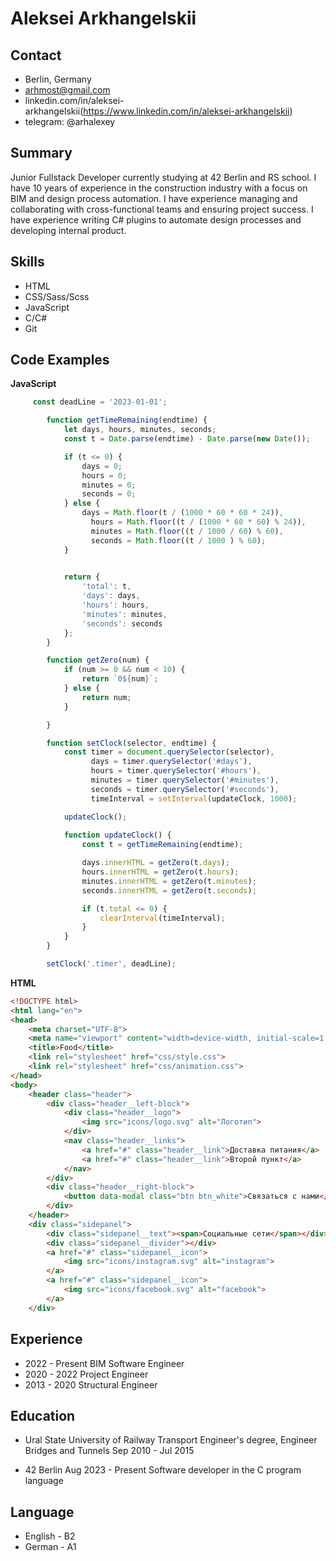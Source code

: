 # Aleksei Arkhangelskii

## Contact
* Berlin, Germany
* arhmost@gmail.com
* linkedin.com/in/aleksei-arkhangelskii(https://www.linkedin.com/in/aleksei-arkhangelskii)
* telegram: @arhalexey

## Summary
Junior Fullstack Developer currently studying at 42 Berlin and RS school. I have 10 years of experience in the construction industry with a focus on BIM and design process automation. I have experience managing and collaborating with cross-functional teams and ensuring project success. I have experience writing C# plugins to automate design processes and developing internal product.

## Skills
* HTML
* CSS/Sass/Scss
* JavaScript
* C/C#
* Git

## Code Examples
**JavaScript**
```javascript
     const deadLine = '2023-01-01';

        function getTimeRemaining(endtime) {
            let days, hours, minutes, seconds;
            const t = Date.parse(endtime) - Date.parse(new Date());

            if (t <= 0) {
                days = 0;
                hours = 0;
                minutes = 0;
                seconds = 0;
            } else {
                days = Math.floor(t / (1000 * 60 * 60 * 24)),
                  hours = Math.floor((t / (1000 * 60 * 60) % 24)),
                  minutes = Math.floor((t / 1000 / 60) % 60),
                  seconds = Math.floor((t / 1000 ) % 60);
            }
                     

            return {
                'total': t,
                'days': days,
                'hours': hours,
                'minutes': minutes,
                'seconds': seconds
            };
        }

        function getZero(num) {
            if (num >= 0 && num < 10) {
                return `0${num}`;
            } else {
                return num;
            }

        }

        function setClock(selector, endtime) {
            const timer = document.querySelector(selector),
                  days = timer.querySelector('#days'),
                  hours = timer.querySelector('#hours'),
                  minutes = timer.querySelector('#minutes'),
                  seconds = timer.querySelector('#seconds'),
                  timeInterval = setInterval(updateClock, 1000);

            updateClock();      
        
            function updateClock() {
                const t = getTimeRemaining(endtime);

                days.innerHTML = getZero(t.days);
                hours.innerHTML = getZero(t.hours);
                minutes.innerHTML = getZero(t.minutes);
                seconds.innerHTML = getZero(t.seconds);

                if (t.total <= 0) {
                    clearInterval(timeInterval);
                }
            }
        }

        setClock('.timer', deadLine);
```
**HTML**
```HTML
<!DOCTYPE html>
<html lang="en">
<head>
    <meta charset="UTF-8">
    <meta name="viewport" content="width=device-width, initial-scale=1.0">
    <title>Food</title>
    <link rel="stylesheet" href="css/style.css">
    <link rel="stylesheet" href="css/animation.css">
</head>
<body>
    <header class="header">
        <div class="header__left-block">
            <div class="header__logo">
                <img src="icons/logo.svg" alt="Логотип">
            </div>
            <nav class="header__links">
                <a href="#" class="header__link">Доставка питания</a>
                <a href="#" class="header__link">Второй пункт</a>
            </nav>
        </div>
        <div class="header__right-block">
            <button data-modal class="btn btn_white">Связаться с нами</button>
        </div>
    </header>
    <div class="sidepanel">
        <div class="sidepanel__text"><span>Социальные сети</span></div>
        <div class="sidepanel__divider"></div>
        <a href="#" class="sidepanel__icon">
            <img src="icons/instagram.svg" alt="instagram">
        </a>
        <a href="#" class="sidepanel__icon">
            <img src="icons/facebook.svg" alt="facebook">
        </a>
    </div>
```

## Experience
* 2022 - Present BIM Software Engineer
* 2020 - 2022 Project Engineer
* 2013 - 2020 Structural Engineer

## Education

* Ural State University of Railway Transport
Engineer's degree, Engineer Bridges and Tunnels
Sep 2010 - Jul 2015

* 42 Berlin
Aug 2023 - Present
Software developer in the C program language

## Language

* English - B2
* German - A1